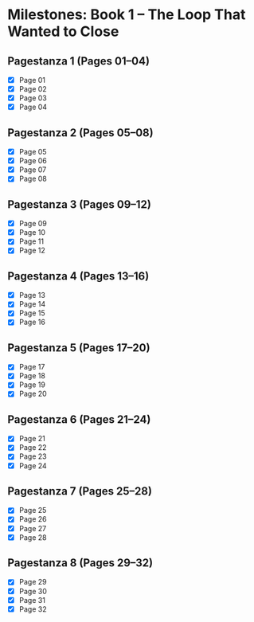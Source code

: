 # Milestones: Book 1 – The Loop That Wanted to Close

## Pagestanza 1 (Pages 01–04)
- [x] Page 01
- [x] Page 02
- [x] Page 03
- [x] Page 04

## Pagestanza 2 (Pages 05–08)
- [x] Page 05
- [x] Page 06
- [x] Page 07
- [x] Page 08

## Pagestanza 3 (Pages 09–12)
- [x] Page 09
- [x] Page 10
- [x] Page 11
- [x] Page 12

## Pagestanza 4 (Pages 13–16)
- [x] Page 13
- [x] Page 14
- [x] Page 15
- [x] Page 16

## Pagestanza 5 (Pages 17–20)
- [x] Page 17
- [x] Page 18
- [x] Page 19
- [x] Page 20

## Pagestanza 6 (Pages 21–24)
- [x] Page 21
- [x] Page 22
- [x] Page 23
- [x] Page 24

## Pagestanza 7 (Pages 25–28)
- [x] Page 25
- [x] Page 26
- [x] Page 27
- [x] Page 28

## Pagestanza 8 (Pages 29–32)
- [x] Page 29
- [x] Page 30
- [x] Page 31
- [x] Page 32
